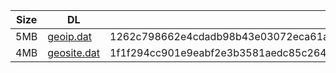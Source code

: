 |    Size   |     DL  | sha512sum |
|  ---  |  ---  |  ---  |
| 5MB | [geoip.dat](https://cdn.jsdelivr.net/gh/googleians/Rules@main/geoip.dat) | 1262c798662e4cdadb98b43e03072eca61a833a82b01ebd29f0bdd81039b027449527b5c7de7513bfb48a6f6a740c14a5ba807dd4fd1437bf37d608d9b0b8d63 |
| 4MB | [geosite.dat](https://cdn.jsdelivr.net/gh/googleians/Rules@main/geosite.dat) | 1f1f294cc901e9eabf2e3b3581aedc85c2640782fe51dedbf5d9583c6a1ed4fb21c7b735fc0fbad03167b41341600045ef0394cd6a4a2431cd707667259841a5 |
